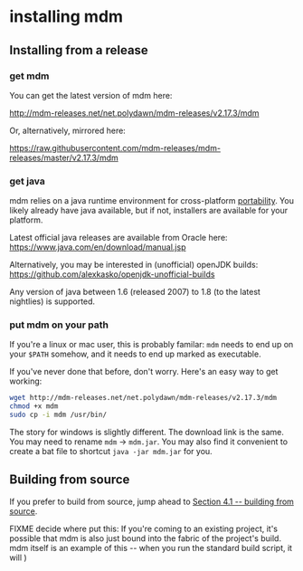installing mdm
==============


Installing from a release
-------------------------

### get mdm

You can get the latest version of mdm here:

http://mdm-releases.net/net.polydawn/mdm-releases/v2.17.3/mdm

Or, alternatively, mirrored here:

https://raw.githubusercontent.com/mdm-releases/mdm-releases/master/v2.17.3/mdm


### get java

mdm relies on a java runtime environment for cross-platform [portability](5.1-portability.md).
You likely already have java available, but if not, installers are available for your platform.

Latest official java releases are available from Oracle here: https://www.java.com/en/download/manual.jsp

Alternatively, you may be interested in (unofficial) openJDK builds: https://github.com/alexkasko/openjdk-unofficial-builds

Any version of java between 1.6 (released 2007) to 1.8 (to the latest nightlies) is supported.


### put mdm on your path

If you're a linux or mac user, this is probably familar: `mdm` needs to end up on your `$PATH` somehow, and it needs to end up marked as executable.

If you've never done that before, don't worry.  Here's an easy way to get working:

```bash
wget http://mdm-releases.net/net.polydawn/mdm-releases/v2.17.3/mdm
chmod +x mdm
sudo cp -i mdm /usr/bin/
```

The story for windows is slightly different.
The download link is the same.
You may need to rename `mdm` -> `mdm.jar`.
You may also find it convenient to create a bat file to shortcut `java -jar mdm.jar` for you.



Building from source
--------------------

If you prefer to build from source, jump ahead to [Section 4.1 -- building from source](4.1-building-from-source.md).





FIXME decide where put this:
If you're coming to an existing project, it's possible that mdm is also just bound into the fabric of the project's build.
mdm itself is an example of this -- when you run the standard build script, it will )
